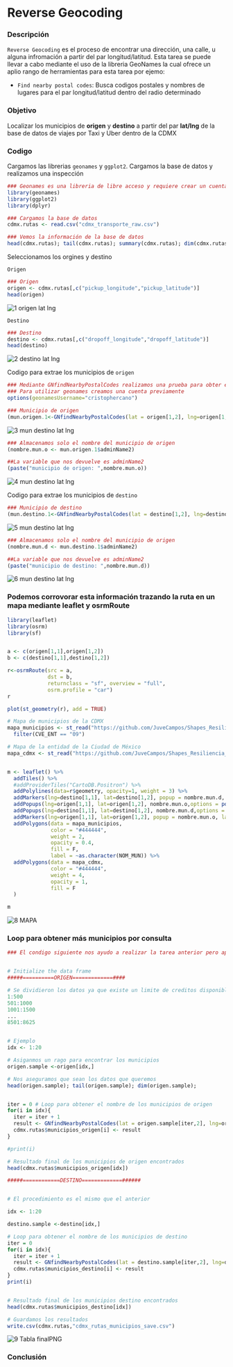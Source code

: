 # Reverse Geocoding

### Descripción
```Reverse Geocoding``` es el proceso de encontrar una dirección, una calle, u alguna infromación a partir del par longitud/latitud. Esta tarea se puede llevar a cabo mediante
el uso de la libreria GeoNames la cual ofrece un aplio rango de herramientas para esta tarea por ejemo:

- ```Find nearby postal codes```: Busca codigos postales y nombres de lugares para el par longitud/latitud dentro del radio determinado

### Objetivo
Localizar los municipios de **origen** y **destino** a partir del par **lat/lng** de la base de datos de viajes por Taxi y Uber dentro de la CDMX

### Codigo

Cargamos las librerias ```geonames``` y ```ggplot2```. Cargamos la base de datos y realizamos una inspección
```R
### Geonames es una libreria de libre acceso y requiere crear un cuenta
library(geonames)
library(ggplot2)
library(dplyr)

### Cargamos la base de datos
cdmx.rutas <- read.csv("cdmx_transporte_raw.csv")

### Vemos la información de la base de datos
head(cdmx.rutas); tail(cdmx.rutas); summary(cdmx.rutas); dim(cdmx.rutas);
```
Seleccionamos los orgines y destino

```Origen```

```R
### Origen
origen <- cdmx.rutas[,c("pickup_longitude","pickup_latitude")]
head(origen)
```
![1  origen lat lng](https://user-images.githubusercontent.com/71915068/107133824-e5de8e00-68b1-11eb-9809-837ff6c5379d.PNG)

```Destino```

```R
### Destino
destino <- cdmx.rutas[,c("dropoff_longitude","dropoff_latitude")]
head(destino)
```
![2  destino lat lng](https://user-images.githubusercontent.com/71915068/107133825-e5de8e00-68b1-11eb-81d6-24e26b33e631.PNG)


Codigo para extrae los municipios  de ```origen```

```R
### Mediante GNfindNearbyPostalCodes realizamos una prueba para obter el municipio
### Para utilizar geonames creamos una cuenta previamente
options(geonamesUsername="cristophercano")

### Municipio de origen
(mun.origen.1<-GNfindNearbyPostalCodes(lat = origen[1,2], lng=origen[1,1],radius = "10", maxRows = "1", style = "MEDIUM"))
```
![3  mun destino lat lng](https://user-images.githubusercontent.com/71915068/107133826-e5de8e00-68b1-11eb-92a8-e47c29d35110.PNG)

```R
### Almacenamos solo el nombre del municipio de origen
(nombre.mun.o <- mun.origen.1$adminName2)

##La variable que nos devuelve es adminName2
(paste("municipio de origen: ",nombre.mun.o))

```
![4  mun destino lat lng](https://user-images.githubusercontent.com/71915068/107133909-c005b900-68b2-11eb-978f-96b4831b6759.PNG)

Codigo para extrae los municipios  de ```destino```
```R
### Municipio de destino
(mun.destino.1<-GNfindNearbyPostalCodes(lat = destino[1,2], lng=destino[1,1], radius = "10", maxRows = "1", style = "MEDIUM"))
```
![5  mun destino lat lng](https://user-images.githubusercontent.com/71915068/107133910-c005b900-68b2-11eb-868f-f6a67600f374.PNG)

```R
### Almacenamos solo el nombre del municipio de origen
(nombre.mun.d <- mun.destino.1$adminName2)

##La variable que nos devuelve es adminName2
(paste("municipio de destino: ",nombre.mun.d))
```
![6  mun destino lat lng](https://user-images.githubusercontent.com/71915068/107133907-bf6d2280-68b2-11eb-86b3-8952d406d488.PNG)

### Podemos corrovorar esta información trazando la ruta en un mapa mediante leaflet y osrmRoute

```R
library(leaflet)
library(osrm)
library(sf)


a <- c(origen[1,1],origen[1,2])
b <- c(destino[1,1],destino[1,2])

r<-osrmRoute(src = a,
             dst = b,
             returnclass = "sf", overview = "full",
             osrm.profile = "car")
r

plot(st_geometry(r), add = TRUE)

# Mapa de municipios de la CDMX
mapa_municipios <- st_read("https://github.com/JuveCampos/Shapes_Resiliencia_CDMX_CIDE/raw/master/Zona%20Metropolitana/EdosZM.geojson", quiet = T) %>% 
  filter(CVE_ENT == "09")

# Mapa de la entidad de la Ciudad de México
mapa_cdmx <- st_read("https://github.com/JuveCampos/Shapes_Resiliencia_CDMX_CIDE/raw/master/Zona%20Metropolitana/EstadosZMVM.geojson", quiet = T)[3,]


m <- leaflet() %>% 
  addTiles() %>% 
  #addProviderTiles("CartoDB.Positron") %>% 
  addPolylines(data=r$geometry, opacity=1, weight = 3) %>%
  addMarkers(lng=destino[1,1], lat=destino[1,2], popup = nombre.mun.d, label = nombre.mun.d) %>%
  addPopups(lng=origen[1,1], lat=origen[1,2], nombre.mun.o,options = popupOptions(closeButton = FALSE)) %>%
  addPopups(lng=destino[1,1], lat=destino[1,2], nombre.mun.d,options = popupOptions(closeButton = FALSE)) %>%
  addMarkers(lng=origen[1,1], lat=origen[1,2], popup = nombre.mun.o, label = nombre.mun.o) %>%
  addPolygons(data = mapa_municipios, 
              color = "#444444",
              weight = 2, 
              opacity = 0.4,
              fill = F,
              label = ~as.character(NOM_MUN)) %>%
  addPolygons(data = mapa_cdmx, 
              color = "#444444",
              weight = 4, 
              opacity = 1,
              fill = F
  )

m

```
![8  MAPA](https://user-images.githubusercontent.com/71915068/107133435-ad3cb580-68ad-11eb-91f3-19759088b6b1.PNG)

### Loop para obtener más municipios por consulta

```R
### El condigo siguiente nos ayudo a realizar la tarea anterior pero aplicandolo a los más de 16,000 datos


# Initialize the data frame
#####==========ORIGEN=============####

# Se dividieron los datos ya que existe un limite de creditos disponibles por hora
1:500
501:1000
1001:1500
...
8501:8625


# Ejemplo 
idx <- 1:20

# Asiganmos un rago para encontrar los municipios
origen.sample <-origen[idx,]

# Nos aseguramos que sean los datos que queremos
head(origen.sample); tail(origen.sample); dim(origen.sample); 


iter = 0 # Loop para obtener el nombre de los municipios de origen 
for(i in idx){
  iter = iter + 1
  result <- GNfindNearbyPostalCodes(lat = origen.sample[iter,2], lng=origen.sample[iter,1],radius = "10", maxRows = "1", style = "MEDIUM")$adminName2
  cdmx.rutas$municipios_origen[i] <- result
}

#print(i) 

# Resultado final de los municipios de origen encontrados
head(cdmx.rutas$municipios_origen[idx])

#####============DESTINO=============######


# El procedimiento es el mismo que el anterior

idx <- 1:20

destino.sample <-destino[idx,]

# Loop para obtener el nombre de los municipios de destino 
iter = 0
for(i in idx){
  iter = iter + 1
  result <- GNfindNearbyPostalCodes(lat = destino.sample[iter,2], lng=destino.sample[iter,1],radius = "10", maxRows = "1", style = "MEDIUM")$adminName2
  cdmx.rutas$municipios_destino[i] <- result
}
print(i)


# Resultado final de los municipios destino encontrados
head(cdmx.rutas$municipios_destino[idx])

# Guardamos los resultados 
write.csv(cdmx.rutas,"cdmx_rutas_municipios_save.csv")
```
![9 Tabla finalPNG](https://user-images.githubusercontent.com/71915068/107133626-ebd36f80-68af-11eb-8fd7-1523b36e8a1c.PNG)

### Conclusión
